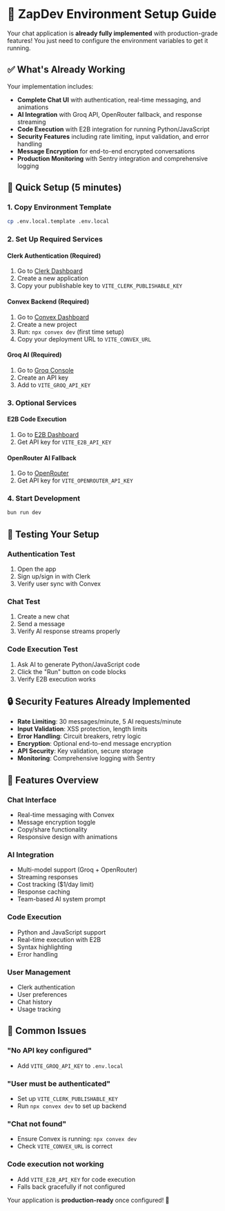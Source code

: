 # 🚀 ZapDev Environment Setup Guide

Your chat application is **already fully implemented** with production-grade features! You just need to configure the environment variables to get it running.

## ✅ What's Already Working

Your implementation includes:

- **Complete Chat UI** with authentication, real-time messaging, and animations
- **AI Integration** with Groq API, OpenRouter fallback, and response streaming
- **Code Execution** with E2B integration for running Python/JavaScript
- **Security Features** including rate limiting, input validation, and error handling
- **Message Encryption** for end-to-end encrypted conversations
- **Production Monitoring** with Sentry integration and comprehensive logging

## 🔧 Quick Setup (5 minutes)

### 1. Copy Environment Template
```bash
cp .env.local.template .env.local
```

### 2. Set Up Required Services

#### **Clerk Authentication** (Required)
1. Go to [Clerk Dashboard](https://dashboard.clerk.com)
2. Create a new application
3. Copy your publishable key to `VITE_CLERK_PUBLISHABLE_KEY`

#### **Convex Backend** (Required)
1. Go to [Convex Dashboard](https://dashboard.convex.dev)
2. Create a new project
3. Run: `npx convex dev` (first time setup)
4. Copy your deployment URL to `VITE_CONVEX_URL`

#### **Groq AI** (Required)
1. Go to [Groq Console](https://console.groq.com)
2. Create an API key
3. Add to `VITE_GROQ_API_KEY`

### 3. Optional Services

#### **E2B Code Execution**
1. Go to [E2B Dashboard](https://e2b.dev)
2. Get API key for `VITE_E2B_API_KEY`

#### **OpenRouter AI Fallback**
1. Go to [OpenRouter](https://openrouter.ai)
2. Get API key for `VITE_OPENROUTER_API_KEY`

### 4. Start Development
```bash
bun run dev
```

## 🎯 Testing Your Setup

### Authentication Test
1. Open the app
2. Sign up/sign in with Clerk
3. Verify user sync with Convex

### Chat Test
1. Create a new chat
2. Send a message
3. Verify AI response streams properly

### Code Execution Test
1. Ask AI to generate Python/JavaScript code
2. Click the "Run" button on code blocks
3. Verify E2B execution works

## 🔒 Security Features Already Implemented

- **Rate Limiting**: 30 messages/minute, 5 AI requests/minute
- **Input Validation**: XSS protection, length limits
- **Error Handling**: Circuit breakers, retry logic
- **Encryption**: Optional end-to-end message encryption
- **API Security**: Key validation, secure storage
- **Monitoring**: Comprehensive logging with Sentry

## 📱 Features Overview

### Chat Interface
- Real-time messaging with Convex
- Message encryption toggle
- Copy/share functionality
- Responsive design with animations

### AI Integration
- Multi-model support (Groq + OpenRouter)
- Streaming responses
- Cost tracking ($1/day limit)
- Response caching
- Team-based AI system prompt

### Code Execution
- Python and JavaScript support
- Real-time execution with E2B
- Syntax highlighting
- Error handling

### User Management
- Clerk authentication
- User preferences
- Chat history
- Usage tracking

## 🚨 Common Issues

### "No API key configured"
- Add `VITE_GROQ_API_KEY` to `.env.local`

### "User must be authenticated"
- Set up `VITE_CLERK_PUBLISHABLE_KEY`
- Run `npx convex dev` to set up backend

### "Chat not found"
- Ensure Convex is running: `npx convex dev`
- Check `VITE_CONVEX_URL` is correct

### Code execution not working
- Add `VITE_E2B_API_KEY` for code execution
- Falls back gracefully if not configured

Your application is **production-ready** once configured! 🎉